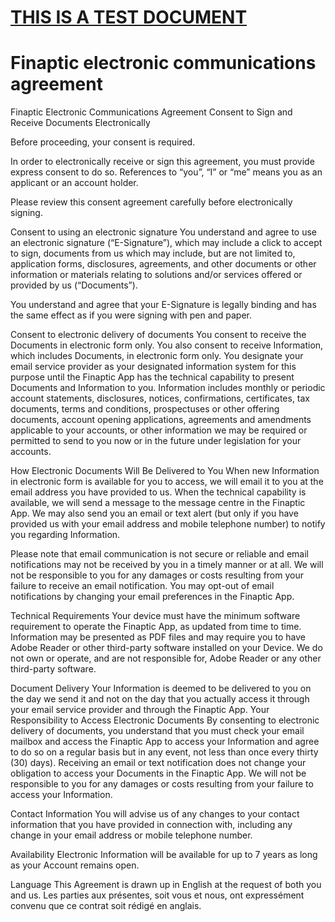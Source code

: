 # <u>THIS IS A TEST DOCUMENT</u>

 

# Finaptic electronic communications agreement

Finaptic Electronic Communications Agreement Consent to Sign and Receive Documents Electronically

Before proceeding, your consent is required.

In order to electronically receive or sign this agreement, you must provide express consent to do so. References to “you”, “I” or “me” means you as an applicant or an account holder.

Please review this consent agreement carefully before electronically signing.

Consent to using an electronic signature You understand and agree to use an electronic signature (“E-Signature”), which may include a click to accept to sign, documents from us which may include, but are not limited to, application forms, disclosures, agreements, and other documents or other information or materials relating to solutions and/or services offered or provided by us (“Documents”).

You understand and agree that your E-Signature is legally binding and has the same effect as if you were signing with pen and paper.

Consent to electronic delivery of documents You consent to receive the Documents in electronic form only. You also consent to receive Information, which includes Documents, in electronic form only. You designate your email service provider as your designated information system for this purpose until the Finaptic App has the technical capability to present Documents and Information to you. Information includes monthly or periodic account statements, disclosures, notices, confirmations, certificates, tax documents, terms and conditions, prospectuses or other offering documents, account opening applications, agreements and amendments applicable to your accounts, or other information we may be required or permitted to send to you now or in the future under legislation for your accounts.

How Electronic Documents Will Be Delivered to You When new Information in electronic form is available for you to access, we will email it to you at the email address you have provided to us. When the technical capability is available, we will send a message to the message centre in the Finaptic App. We may also send you an email or text alert (but only if you have provided us with your email address and mobile telephone number) to notify you regarding Information.

Please note that email communication is not secure or reliable and email notifications may not be received by you in a timely manner or at all. We will not be responsible to you for any damages or costs resulting from your failure to receive an email notification. You may opt-out of email notifications by changing your email preferences in the Finaptic App.

Technical Requirements Your device must have the minimum software requirement to operate the Finaptic App, as updated from time to time. Information may be presented as PDF files and may require you to have Adobe Reader or other third-party software installed on your Device. We do not own or operate, and are not responsible for, Adobe Reader or any other third-party software.

Document Delivery Your Information is deemed to be delivered to you on the day we send it and not on the day that you actually access it through your email service provider and through the Finaptic App. Your Responsibility to Access Electronic Documents By consenting to electronic delivery of documents, you understand that you must check your email mailbox and access the Finaptic App to access your Information and agree to do so on a regular basis but in any event, not less than once every thirty (30) days). Receiving an email or text notification does not change your obligation to access your Documents in the Finaptic App. We will not be responsible to you for any damages or costs resulting from your failure to access your Information.

Contact Information You will advise us of any changes to your contact information that you have provided in connection with, including any change in your email address or mobile telephone number.

Availability Electronic Information will be available for up to 7 years as long as your Account remains open.

Language This Agreement is drawn up in English at the request of both you and us. Les parties aux présentes, soit vous et nous, ont expressément convenu que ce contrat soit rédigé en anglais.

